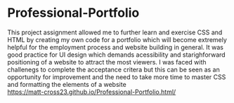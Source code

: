 # Professional-Portfolio
This project assignment allowed me to further learn and exercise CSS and HTML by creating my own code for a portfolio which will become extremely helpful for the employment process and website building in general. It was good practice for UI design which demands acessibility and starighforward positioning of a website to attract the most viewers. I was faced with challenegs to complete the acceptance critera but this can be seen as an opportunity for improvement and the need to take more time to master CSS and formatting the elements of a website   
https://matt-cross23.github.io/Professional-Portfolio.html/
